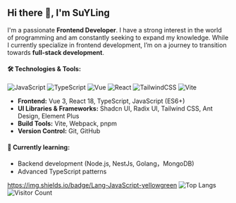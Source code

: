 ## Hi there 👋, I'm SuYLing
I'm a passionate **Frontend Developer**. I have a strong interest in the world of programming and am constantly seeking to expand my knowledge. While I currently specialize in frontend development, I’m on a journey to transition towards **full-stack development**.

#### 🛠️ Technologies & Tools:
![JavaScript](https://img.shields.io/badge/JavaScript-F7DF1E?style=flat&logo=javascript&logoColor=black)
![TypeScript](https://img.shields.io/badge/TypeScript-3178C6?style=flat&logo=typescript&logoColor=white)
![Vue](https://img.shields.io/badge/Vue-4FC08D?style=flat&logo=vue.js&logoColor=white)
![React](https://img.shields.io/badge/React-61DAFB?style=flat&logo=react&logoColor=black)
![TailwindCSS](https://img.shields.io/badge/TailwindCSS-06B6D4?style=flat&logo=tailwindcss&logoColor=white)
![Vite](https://img.shields.io/badge/Vite-646CFF?style=flat&logo=vite&logoColor=white)
- **Frontend:** Vue 3, React 18, TypeScript, JavaScript (ES6+)
- **UI Libraries & Frameworks:** Shadcn UI, Radix UI, Tailwind CSS, Ant Design, Element Plus
- **Build Tools:** Vite, Webpack, pnpm
- **Version Control:** Git, GitHub

#### 🌱 Currently learning:
- Backend development (Node.js, NestJs, Golang，MongoDB)
- Advanced TypeScript patterns
<!--
![Anurag's GitHub stats](https://github-readme-stats.vercel.app/api?username=SuYLing)

![Ashutosh's github activity graph](https://github-readme-activity-graph.vercel.app/graph?username=SuYLing)
![GitHub Streak](https://streak-stats.demolab.com/?user=SuYLing)
![SuYLing's github activity graph](https://raw.githubusercontent.com/SuYLing/SuYLing/output/github-contribution-grid-snake.svg)
-->
https://img.shields.io/badge/Lang-JavaScript-yellowgreen
![Top Langs](https://github-readme-stats.vercel.app/api/top-langs/?username=SuYLing)
![Visitor Count](https://profile-counter.glitch.me/all-smile/count.svg)
